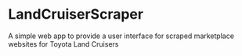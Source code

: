 # LandCruiserScraper
A simple web app to provide a user interface for scraped marketplace websites for Toyota Land Cruisers

